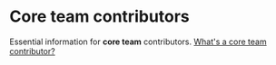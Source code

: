 # Core team contributors

Essential information for **core team** contributors. [What's a core team contributor?](../../community/governance.md)
